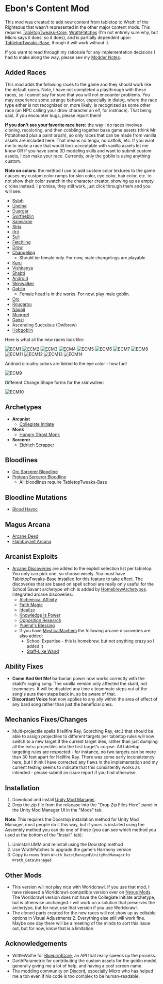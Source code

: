 # Ebon's Content Mod
This mod was created to add new content from tabletop to Wrath of the Righteous that wasn't represented in the other major content mods. This requires [TabletopTweaks-Core](https://github.com/Vek17/TabletopTweaks-Core "TabletopTweaks-Core"), [WrathPatches](https://github.com/microsoftenator2022/WrathPatches "WrathPatches") (I'm not entirely sure why, but Micro says it does, so it does), and is partially dependent upon [TabletopTweaks-Base](https://github.com/Vek17/TabletopTweaks-Base "TabletopTweaks-Base"), though it will work without it.

If you want to read through my rationale for any implementation decisions I had to make along the way, please see my [Modder Notes](https://github.com/EdgarEbonfowl/EbonsContentMod/blob/main/ModderNotes.md "Modder Notes").

## Added Races
This mod adds the following races to the game and they should work like the default races. Note, I have not completed a playthrough with these races, so I cannot say for sure that you will not encounter problems. You may experience some strange behavior, especially in dialog, where the race type either is not recognized or, more likely, is recognized as some other race (an NPC calling your drow character an elf, for instnace). That being said, if you encounter bugs, please report them!

**If you don't see your favorite race here:** the way I do races involves cloning, recoloring, and then cobbling together base game assets (think Mr. Potatohead plus a paint brush), so only races that can be made from vanilla assets are included here. That means no tengu, no catfolk, etc. If you want me to make a race that would look acceptable with vanilla assets let me know OR if you have some 3D modeling skills and want to submit custom assets, I can make your race. Currently, only the goblin is using anything custom.

**Note on colors:** the method I use to add custom color textures to the game causes my custom color ramps for skin color, eye color, hair color, etc. to not show their color swatch in the character creator, showing up as empty circles instead. I promise, they still work, just click through them and you will see.

- [Sylph](https://www.d20pfsrd.com/races/other-races/featured-races/arg-sylph/ "Sylph")
- [Undine](https://www.d20pfsrd.com/races/other-races/featured-races/arg-undine/ "Undine")
- [Duergar](https://www.d20pfsrd.com/races/other-races/uncommon-races/arg-duergar/ "Duergar")
- [Svirfneblin](https://www.d20pfsrd.com/races/other-races/uncommon-races/arg-svirfneblin/ "Svirfneblin")
- [Samsaran](https://www.d20pfsrd.com/races/other-races/uncommon-races/arg-samsaran/ "Samsaran")
- [Strix](https://www.d20pfsrd.com/races/other-races/uncommon-races/arg-strix/ "Strix")
- [Ifrit](https://www.d20pfsrd.com/races/other-races/featured-races/arg-ifrit/ "Ifrit")
- [Suli](https://www.d20pfsrd.com/races/other-races/uncommon-races/arg-suli/ "Suli")
- [Fetchling](https://www.d20pfsrd.com/races/other-races/featured-races/arg-fetchling/ "Fetchling")
- [Drow](https://www.d20pfsrd.com/races/other-races/featured-races/arg-drow/ "Drow")
- [Changeling](https://www.d20pfsrd.com/races/other-races/uncommon-races/arg-changeling/ "Changeling")
  - Should be female only. For now, male changelings are playable.
- [Kuru](https://www.d20pfsrd.com/races/other-races/more-races/race-points-unknown/kuru-rp/ "Kuru")
- [Vishkanya](https://www.d20pfsrd.com/races/other-races/uncommon-races/arg-vishkanyas/ "Vishkanya")
- [Shabti](https://www.d20pfsrd.com/races/other-races/more-races/advanced-races-11-20-rp/shabti/ "Shabti")
- [Android](https://www.d20pfsrd.com/races/other-races/more-races/advanced-races-11-20-rp/android-16-rp/ "Android")
- [Skinwalker](https://www.d20pfsrd.com/races/other-races/more-races/standard-races-1-10-rp/skinwalkers-10-rp/ "Skinwalker")
- [Goblin](https://www.d20pfsrd.com/races/other-races/featured-races/arg-goblin/ "Goblin")
  - Female head is in the works. For now, play male goblin.
- [Orc](https://www.d20pfsrd.com/races/other-races/featured-races/arg-orc/ "Orc")
- [Rougarou](https://www.d20pfsrd.com/races/other-races/more-races/race-points-unknown/rougarou-player-characters/ "Rougarou")
- [Nagaji](https://www.d20pfsrd.com/races/other-races/uncommon-races/arg-nagaji/ "Nagaji")
- [Mongrel](https://www.d20pfsrd.com/bestiary/monster-listings/monstrous-humanoids/mongrelman/ "Mongrel")
- [Ganzi](https://www.d20pfsrd.com/races/other-races/more-races/race-points-unknown/ganzi/ "Ganzi")
- Ascending Succubus (Owlbrew)
- [Hobgoblin](https://www.d20pfsrd.com/races/other-races/featured-races/arg-hobgoblin "Hobgoblin")

Here is what all the new races look like:

![ECM1](https://github.com/user-attachments/assets/6caac997-715a-4b6a-802a-4da565a8e65e)
![ECM2](https://github.com/user-attachments/assets/3b50acfa-ee31-42ff-87dd-c377becbceb1)
![ECM3](https://github.com/user-attachments/assets/ccd5e7d3-6ac9-485d-a086-cf29f1609de9)
![ECM4](https://github.com/user-attachments/assets/8582439b-3204-46e5-a1c4-1689980e4a8a)
![ECM5](https://github.com/user-attachments/assets/29d1714c-7684-49e2-a188-3e47fc057c9a)
![ECM6](https://github.com/user-attachments/assets/86209339-c40e-404a-aa2f-50fca795ca74)
![ECM7](https://github.com/user-attachments/assets/16249231-2e62-4e01-bacd-f7b1fe65bd57)
![ECM8](https://github.com/user-attachments/assets/7a2253b8-8d51-4aa3-be85-b09581c36857)
![ECM11](https://github.com/user-attachments/assets/ea765d50-3259-478b-a636-0c6bdd461e3e)
![ECM12](https://github.com/user-attachments/assets/51f6066e-aba0-4463-9d54-23406ea16fec)
![ECM13](https://github.com/user-attachments/assets/bef58cb4-5ba5-47fd-b8e7-d1c96e113f11)
![ECM14](https://github.com/user-attachments/assets/91d35bb4-acbb-4918-8fd0-4553277f3393)

Android circuitry colors are linked to the eye color - how fun!
  
![ECM9](https://github.com/user-attachments/assets/9012c1d3-8344-4542-9f15-da893f0a9d1e)

Different Change Shape forms for the skinwalker:
  
![ECM10](https://github.com/user-attachments/assets/7e685556-bd92-49a8-a8ae-87f8d01a4812)

## Archetypes
- **Arcanist**
  - [Collegiate Initiate](https://www.d20pfsrd.com/classes/hybrid-classes/arcanist/archetypes/paizo-arcanist-archetypes/collegiate-initiate-arcanist/ "Collegiate Initiate")
- **Monk**
  - [Hungry Ghost Monk](https://www.d20pfsrd.com/classes/core-classes/monk/archetypes/paizo-monk-archetypes/hungry-ghost-monk/ "Hungry Ghost Monk")
- **Sorcerer**
  - [Eldritch Scrapper](https://www.d20pfsrd.com/classes/core-classes/sorcerer/archetypes/paizo-sorcerer-archetypes/eldritch-scrapper/ "Eldritch Scrapper")
 
## Bloodlines
- [Orc Sorcerer Bloodline](https://www.d20pfsrd.com/classes/core-classes/sorcerer/bloodlines/bloodlines-from-paizo/orc-bloodline/ "Orc Sorcerer Bloodline")
- [Protean Sorcerer Bloodline](https://www.d20pfsrd.com/classes/core-classes/sorcerer/bloodlines/bloodlines-from-paizo/protean-bloodline/ "Protean Sorcerer Bloodline")
  - All bloodlines require TabletopTweaks-Base
 
## Bloodline Mutations
- [Blood Havoc](https://www.d20pfsrd.com/classes/core-classes/sorcerer/bloodlines/bloodline-mutations/blood-havoc/ "Blood Havoc")

## Magus Arcana
- [Arcane Deed](https://www.d20pfsrd.com/classes/base-classes/magus/magus-arcana/paizo-magus-arcana/arcane-deed-ex/ "Arcane Deed")
- [Flamboyant Arcana](https://www.d20pfsrd.com/classes/base-classes/magus/magus-arcana/paizo-magus-arcana/flamboyant-arcana-ex "Flamboyant Arcana")

## Arcanist Exploits
- [Arcane Discoveries](https://www.d20pfsrd.com/classes/core-classes/wizard/arcane-discoveries/ "Arcane Discoveries") are added to the exploit selection list per tabletop. You only can pick one, so choose wisely. You must have TabletopTweaks-Base installed for this feature to take effect. The discoveries that are based on spell school are really only useful for the School Savant archetype which is added by [HomebrewArchetypes](https://www.nexusmods.com/pathfinderwrathoftherighteous/mods/279 "HomebrewArchetypes"). Integrated arcane discoveries:
  - [Alchemical Affinity](https://www.d20pfsrd.com/classes/core-classes/wizard/arcane-discoveries/arcane-discoveries-paizo/alchemical-affinity/ "Alchemical Affinity")
  - [Faith Magic](https://www.d20pfsrd.com/classes/core-classes/wizard/arcane-discoveries/arcane-discoveries-paizo/faith-magic/ "Faith Magic")
  - [Idealize](https://www.d20pfsrd.com/classes/core-classes/wizard/arcane-discoveries/arcane-discoveries-paizo/idealize-su/ "Idealize")
  - [Knowledge Is Power](https://www.d20pfsrd.com/classes/core-classes/wizard/arcane-discoveries/arcane-discoveries-paizo/knowledge-is-power-ex/ "Knowledge Is Power")
  - [Opposition Research](https://www.d20pfsrd.com/classes/core-classes/wizard/arcane-discoveries/arcane-discoveries-paizo/opposition-research/ "Opposition Research")
  - [Yuelral's Blessing](https://aonprd.com/WizardArcaneDiscoveries.aspx "Yuelral's Blessing")
  - If you have [MysticalMayhem](https://gitgud.io/Kreaddy/mysticalmayhem "MysticalMayhem") the following arcane discoveries are also added:
    - School Expertise - this is homebrew, but not anything crazy so I added it
    - [Staff-Like Wand](https://www.d20pfsrd.com/classes/core-classes/wizard/arcane-discoveries/arcane-discoveries-paizo/staff-like-wand/ "Staff-Like Wand")
   
## Ability Fixes
- **Come And Get Me!** barbarian power now works correctly with the skald's raging song. The vanilla version only affected the skald, not teammates. It will be disabled any time a teammate steps out of the song's aura then steps back in, so be aware of that.
- **Discordant Voice** feat now applies to any ally within the area of effect of any bard song rather than just the beneficial ones.

## Mechanics Fixes/Changes
- Multi-projectile spells (Hellfire Ray, Scorching Ray, etc.) that should be able to assign projectiles to different targets per tabletop rules will now switch to a new target if the current target dies, rather than just dumping all the extra projectiles into the first target's corpse. All tabletop targeting rules are respected - for instance, no two targets can be more than 30 feet apart for Hellfire Ray. There was some early inconsistency here, but I think I have corrected any flaws in the implementation and my current testing seems to indicate that this consistently works as intended - please submit an issue report if you find otherwise.

## Installation
1. Download and install [Unity Mod Manager](https://github.com/newman55/unity-mod-manager).
2. Drop the zip file from the relaease into the "Drop Zip Files Here" panel in the Unity Mod Manager UI in the "Mods" tab.

**Note:** This requires the Doorstop installation method for Unity Mod Manager, most people do it this way, but if yours is installed using the Assembly method you can do one of these (you can see which method you used at the bottom of the "Install" tab):
1. Uninstall UMM and reinstall using the Doorstop method
2. Use WrathPatches to upgrade the game's Harmony version
3. Copy `Harmony` from `Wrath_Data\Managed\UnityModManager` to `Wrath_Data\Managed`

## Other Mods
* This version will not play nice with Worldcrawl. If you use that mod, I have released a Worldcrawl-compatible version over on [Nexus Mods](https://www.nexusmods.com/pathfinderwrathoftherighteous/mods/758?tab=files "Nexus Mods"). The Worldcrawl version does not have the Collegiate Initiate archetype, but is otherwise unchanged. I will work on a solution that preserves the archetype, but for now, use that version if you use Worldcrawl.
* The cloned parts created for the new races will not show up as editable options in Visual Adjustments 2. Everything else still will work fine. Maybe one day there will be a meeting of the minds to sort this issue out, but for now, know that is a limitation.

## Acknowledgements
* WittleWolfie for [BlueprintCore](https://github.com/WittleWolfie/WW-Blueprint-Core/tree/main), an API that really speeds up the process.
* DarthParametric for contributing the custom assets for the goblin model, generally giving me a lot of help, and having a cool screen name.
* The modding community on [Discord](https://discord.com/invite/owlcat), especially Micro who has helped me a ton even if his code is too complex to be human-readable.
